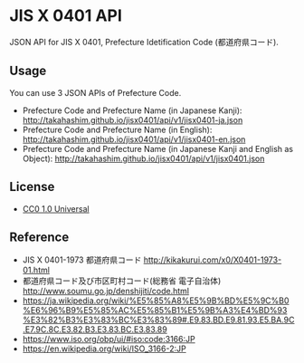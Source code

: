 # JIS X 0401 API

JSON API for JIS X 0401, Prefecture Idetification Code (都道府県コード).

## Usage

You can use 3 JSON APIs of Prefecture Code.

* Prefecture Code and Prefecture Name (in Japanese Kanji): http://takahashim.github.io/jisx0401/api/v1/jisx0401-ja.json
* Prefecture Code and Prefecture Name (in English): http://takahashim.github.io/jisx0401/api/v1/jisx0401-en.json
* Prefecture Code and Prefecture Name (in Japanese Kanji and English as Object): http://takahashim.github.io/jisx0401/api/v1/jisx0401.json

## License

* [CC0 1.0 Universal](LICENSE)

## Reference

* JIS X 0401-1973 都道府県コード http://kikakurui.com/x0/X0401-1973-01.html
* 都道府県コード及び市区町村コード(総務省 電子自治体) http://www.soumu.go.jp/denshijiti/code.html
* https://ja.wikipedia.org/wiki/%E5%85%A8%E5%9B%BD%E5%9C%B0%E6%96%B9%E5%85%AC%E5%85%B1%E5%9B%A3%E4%BD%93%E3%82%B3%E3%83%BC%E3%83%89#.E9.83.BD.E9.81.93.E5.BA.9C.E7.9C.8C.E3.82.B3.E3.83.BC.E3.83.89
* https://www.iso.org/obp/ui/#iso:code:3166:JP
* https://en.wikipedia.org/wiki/ISO_3166-2:JP

